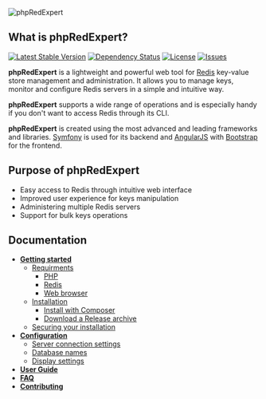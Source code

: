 ![phpRedExpert](https://raw.githubusercontent.com/eugef/phpRedExpert/gh-pages/docs/phpredexpert-logo-text.png)

## What is phpRedExpert?

[![Latest Stable Version](https://poser.pugx.org/eugef/phpredexpert/v/stable.svg)](https://github.com/eugef/phpRedExpert/wiki/Getting-started#installation)
[![Dependency Status](https://gemnasium.com/eugef/phpRedExpert.svg)](https://gemnasium.com/eugef/phpRedExpert)
[![License](https://poser.pugx.org/eugef/phpredexpert/license.svg)](https://github.com/eugef/phpRedExpert/blob/master/LICENSE)
[![Issues](http://img.shields.io/github/issues/eugef/phpredexpert.svg)](https://github.com/eugef/phpRedExpert/issues)

**phpRedExpert** is a lightweight and powerful web tool for [Redis](www.redis.io) key-value store management and administration. It allows you to manage keys, monitor and configure Redis servers in a simple and intuitive way. 

**phpRedExpert** supports a wide range of operations and is especially handy if you don't want to access Redis through its CLI.

**phpRedExpert** is created using the most advanced and leading frameworks and libraries. [Symfony](http://symfony.com/) is used for its backend and [AngularJS](https://angularjs.org/) with [Bootstrap](http://getbootstrap.com/) for the frontend.

## Purpose of phpRedExpert

* Easy access to Redis through intuitive web interface
* Improved user experience for keys manipulation
* Administering multiple Redis servers
* Support for bulk keys operations

## Documentation

* [**Getting started**](https://github.com/eugef/phpRedExpert/wiki/Getting-started)
  * [Requirments](https://github.com/eugef/phpRedExpert/wiki/Getting-started#requirements)
    * [PHP](https://github.com/eugef/phpRedExpert/wiki/Getting-started#php)
    * [Redis](https://github.com/eugef/phpRedExpert/wiki/Getting-started#redis)
    * [Web browser](https://github.com/eugef/phpRedExpert/wiki/Getting-started#web-browser)
  * [Installation](https://github.com/eugef/phpRedExpert/wiki/Getting-started#installation)
    * [Install with Composer](https://github.com/eugef/phpRedExpert/wiki/Getting-started#install-with-composer)
    * [Download a Release archive](https://github.com/eugef/phpRedExpert/wiki/Getting-started#download-a-release-archive)
  * [Securing your installation](https://github.com/eugef/phpRedExpert/wiki/Getting-started#securing-your-installation)
* [**Configuration**](https://github.com/eugef/phpRedExpert/wiki/Configuration)
  * [Server connection settings](https://github.com/eugef/phpRedExpert/wiki/Configuration#server-connection-settings)
  * [Database names](https://github.com/eugef/phpRedExpert/wiki/Configuration#database-names)
  * [Display settings](https://github.com/eugef/phpRedExpert/wiki/Configuration#display-settings)
* [**User Guide**](https://github.com/eugef/phpRedExpert/wiki/User-Guide)
* [**FAQ**](https://github.com/eugef/phpRedExpert/wiki/FAQ)
* [**Contributing**](https://github.com/eugef/phpRedExpert/wiki/Contributing)
